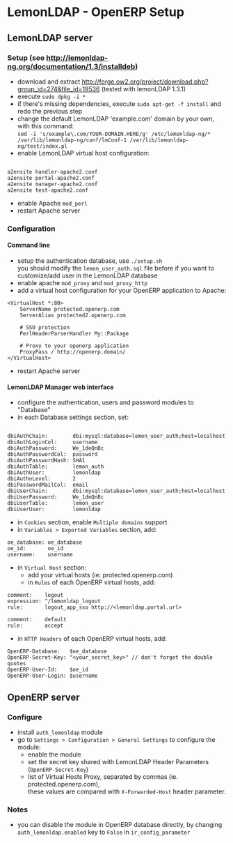 LemonLDAP - OpenERP Setup
=========================

## LemonLDAP server

### Setup (see http://lemonldap-ng.org/documentation/1.3/installdeb)

- download and extract http://forge.ow2.org/project/download.php?group_id=274&file_id=19536 (tested with lemonLDAP 1.3.1)
- execute `sudo dpkg -i *`
- if there's missing dependencies, execute `sudo apt-get -f install` and redo the previous step
- change the default LemonLDAP 'example.com' domain by your own, with this command:   
`sed -i 's/example\.com/YOUR-DOMAIN.HERE/g' /etc/lemonldap-ng/* /var/lib/lemonldap-ng/conf/lmConf-1 /var/lib/lemonldap-ng/test/index.pl`
- enable LemonLDAP virtual host configuration:   
```

a2ensite handler-apache2.conf
a2ensite portal-apache2.conf
a2ensite manager-apache2.conf
a2ensite test-apache2.conf
```
- enable Apache `mod_perl`
- restart Apache server

### Configuration

#### Command line

- setup the authentication database, use `./setup.sh`  
you should modify the `lemon_user_auth.sql` file before if you want to customize/add user in the LemonLDAP database
- enable apache `mod_proxy` and `mod_proxy_http`
- add a virtual host configuration for your OpenERP application to Apache:  
```
<VirtualHost *:80>
    ServerName protected.openerp.com
    ServerAlias protected2.openerp.com
 		
	# SSO protection
    PerlHeaderParserHandler My::Package
 
 	# Proxy to your openerp application
	ProxyPass / http://openerp.domain/
</VirtualHost>
```
- restart Apache server

#### LemonLDAP Manager web interface

- configure the authentication, users and password modules to "Database"
- in each Database settings section, set:  
```

dbiAuthChain:        dbi:mysql:database=lemon_user_auth;host=localhost
dbiAuthLoginCol:     username
dbiAuthPassword:     We_1deQnBc
dbiAuthPasswordCol:  password
dbiAuthPasswordHash: SHA1
dbiAuthTable:        lemon_auth
dbiAuthUser:         lemonldap
dbiAuthnLevel:       2
dbiPasswordMailCol:  email
dbiUserChain:        dbi:mysql:database=lemon_user_auth;host=localhost
dbiUserPassword:     We_1deQnBc
dbiUserTable:        lemon_user
dbiUserUser:         lemonldap
```
- in `Cookies` section, enable `Multiple domains` support
- in `Variables > Exported Variables` section, add:   
```
oe_database: oe_database
oe_id:       oe_id
username:    username
```
- in `Virtual Host` section:
  - add your virtual hosts (ie: protected.openerp.com)
  - in `Rules` of each OpenERP virtual hosts, add:   
```
comment:    logout
expression: ^/lemonldap_logout
rule:       logout_app_sso http://<lemonldap.portal.url>

comment:    default
rule:       accept
```
  - in `HTTP Headers` of each OpenERP virtual hosts, add:   
```
OpenERP-Database:   $oe_database
OpenERP-Secret-Key: "<your_secret_key>" // don't forget the double quotes
OpenERP-User-Id:    $oe_id
OpenERP-User-Login: $username
```

## OpenERP server

### Configure

- install `auth_lemonldap` module
- go to `Settings > Configuration > General Settings` to configure the module:
  - enable the module   
  - set the secret key shared with LemonLDAP Header Parameters (`OpenERP-Secret-Key`)
  - list of Virtual Hosts Proxy, separated by commas (ie. protected.openerp.com),   
    these values are compared with `X-Forwarded-Host` header parameter.

### Notes

- you can disable the module in OpenERP database directly, by changing `auth_lemonldap.enabled` key to `False` in `ir_config_parameter`
